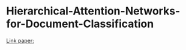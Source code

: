 # Hierarchical-Attention-Networks-for-Document-Classification

[Link paper: ](https://www.cs.cmu.edu/~hovy/papers/16HLT-hierarchical-attention-networks.pdf)

